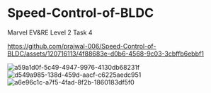 # Speed-Control-of-BLDC
Marvel EV&amp;RE Level 2 Task 4



https://github.com/prajwal-006/Speed-Control-of-BLDC/assets/120716113/4f88683e-d0b6-4568-9c03-3cbffb6ebbf1

![a59a1d0f-5c49-4947-9976-4130db68231f](https://github.com/prajwal-006/Speed-Control-of-BLDC/assets/120716113/a00262ea-dbc5-40f2-99d4-9fa6c29ef099)
![d549a985-138d-459d-aacf-c6225aedc951](https://github.com/prajwal-006/Speed-Control-of-BLDC/assets/120716113/dfa9fcfd-d07b-49ef-964a-f50c07d8f1bd)
![a6e96c1c-a7f5-4fad-8f2b-1860183df5f0](https://github.com/prajwal-006/Speed-Control-of-BLDC/assets/120716113/ea5c2421-4dc3-4a3a-90ef-f21aaaacc1cc)
